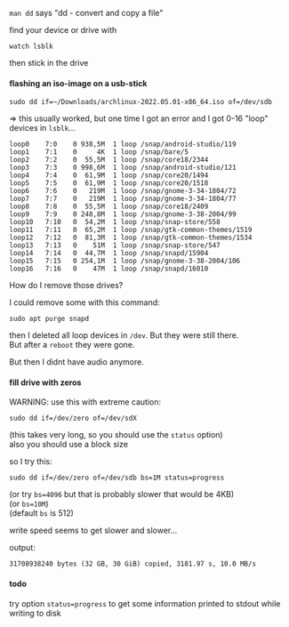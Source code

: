 `man dd` says "dd - convert and copy a file"

find your device or drive with
```
watch lsblk
```
then stick in the drive

#### flashing an iso-image on a usb-stick
```
sudo dd if=~/Downloads/archlinux-2022.05.01-x86_64.iso of=/dev/sdb
```

=> this usually worked, but one time I got an error and I got 0-16 "loop" devices in `lsblk`...
```
loop0    7:0    0 938,5M  1 loop /snap/android-studio/119
loop1    7:1    0     4K  1 loop /snap/bare/5
loop2    7:2    0  55,5M  1 loop /snap/core18/2344
loop3    7:3    0 998,6M  1 loop /snap/android-studio/121
loop4    7:4    0  61,9M  1 loop /snap/core20/1494
loop5    7:5    0  61,9M  1 loop /snap/core20/1518
loop6    7:6    0   219M  1 loop /snap/gnome-3-34-1804/72
loop7    7:7    0   219M  1 loop /snap/gnome-3-34-1804/77
loop8    7:8    0  55,5M  1 loop /snap/core18/2409
loop9    7:9    0 248,8M  1 loop /snap/gnome-3-38-2004/99
loop10   7:10   0  54,2M  1 loop /snap/snap-store/558
loop11   7:11   0  65,2M  1 loop /snap/gtk-common-themes/1519
loop12   7:12   0  81,3M  1 loop /snap/gtk-common-themes/1534
loop13   7:13   0    51M  1 loop /snap/snap-store/547
loop14   7:14   0  44,7M  1 loop /snap/snapd/15904
loop15   7:15   0 254,1M  1 loop /snap/gnome-3-38-2004/106
loop16   7:16   0    47M  1 loop /snap/snapd/16010
```

How do I remove those drives?

I could remove some with this command:
```
sudo apt purge snapd
```

then I deleted all loop devices in `/dev`. But they were still there.\
But after a `reboot` they were gone.

But then I didnt have audio anymore.

#### fill drive with zeros
WARNING: use this with extreme caution:
```
sudo dd if=/dev/zero of=/dev/sdX
```
(this takes very long, so you should use the `status` option)\
also you should use a block size

so I try this:
```
sudo dd if=/dev/zero of=/dev/sdb bs=1M status=progress
```
(or try `bs=4096` but that is probably slower that would be 4KB)\
(or `bs=10M`)\
(default `bs` is 512)

write speed seems to get slower and slower...

output:
```
31708938240 bytes (32 GB, 30 GiB) copied, 3181.97 s, 10.0 MB/s
```

#### todo
try option `status=progress` to get some information printed to stdout while writing to disk
